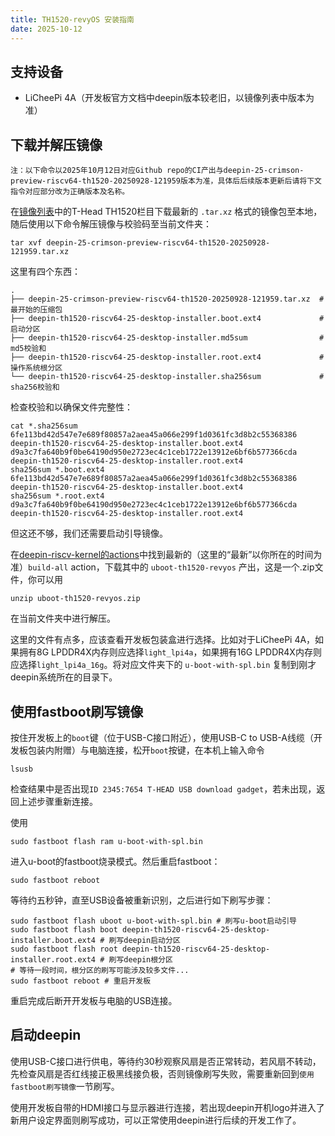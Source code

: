 ```yaml
---
title: TH1520-revyOS 安装指南
date: 2025-10-12
---
```


## 支持设备

- LiCheePi 4A（开发板官方文档中deepin版本较老旧，以镜像列表中版本为准）

## 下载并解压镜像

```
注：以下命令以2025年10月12日对应Github repo的CI产出与deepin-25-crimson-preview-riscv64-th1520-20250928-121959版本为准，具体后后续版本更新后请将下文指令对应部分改为正确版本及名称。
```

在[镜像列表](https://deepin-community.github.io/sig-deepin-ports/images/riscv64)中的T-Head TH1520栏目下载最新的 `.tar.xz` 格式的镜像包至本地，随后使用以下命令解压镜像与校验码至当前文件夹：

```shell
tar xvf deepin-25-crimson-preview-riscv64-th1520-20250928-121959.tar.xz
```

这里有四个东西：
```
.
├── deepin-25-crimson-preview-riscv64-th1520-20250928-121959.tar.xz  # 最开始的压缩包
├── deepin-th1520-riscv64-25-desktop-installer.boot.ext4             # 启动分区
├── deepin-th1520-riscv64-25-desktop-installer.md5sum                # md5校验和
├── deepin-th1520-riscv64-25-desktop-installer.root.ext4             # 操作系统根分区
└── deepin-th1520-riscv64-25-desktop-installer.sha256sum             # sha256校验和
```

检查校验和以确保文件完整性：
```shell
cat *.sha256sum 
6fe113bd42d547e7e689f80857a2aea45a066e299f1d0361fc3d8b2c55368386  deepin-th1520-riscv64-25-desktop-installer.boot.ext4
d9a3c7fa640b9f0be64190d950e2723ec4c1ceb1722e13912e6bf6b577366cda  deepin-th1520-riscv64-25-desktop-installer.root.ext4
sha256sum *.boot.ext4 
6fe113bd42d547e7e689f80857a2aea45a066e299f1d0361fc3d8b2c55368386  deepin-th1520-riscv64-25-desktop-installer.boot.ext4
sha256sum *.root.ext4
d9a3c7fa640b9f0be64190d950e2723ec4c1ceb1722e13912e6bf6b577366cda  deepin-th1520-riscv64-25-desktop-installer.root.ext4
```

但这还不够，我们还需要启动引导镜像。  

在[deepin-riscv-kernel的actions](https://github.com/deepin-community/deepin-riscv-kernel/actions)中找到最新的（这里的“最新”以你所在的时间为准）`build-all` action，下载其中的 `uboot-th1520-revyos` 产出，这是一个.zip文件，你可以用

```shell
unzip uboot-th1520-revyos.zip
```

在当前文件夹中进行解压。  

这里的文件有点多，应该查看开发板包装盒进行选择。比如对于LiCheePi 4A，如果拥有8G LPDDR4X内存则应选择`light_lpi4a`，如果拥有16G LPDDR4X内存则应选择`light_lpi4a_16g`。将对应文件夹下的 `u-boot-with-spl.bin` 复制到刚才deepin系统所在的目录下。  

## 使用fastboot刷写镜像


按住开发板上的`boot`键（位于USB-C接口附近），使用USB-C to USB-A线缆（开发板包装内附赠）与电脑连接，松开`boot`按键，在本机上输入命令  
```shell
lsusb
```
检查结果中是否出现`ID 2345:7654 T-HEAD USB download gadget`，若未出现，返回上述步骤重新连接。  


使用  
```shell
sudo fastboot flash ram u-boot-with-spl.bin
```

进入u-boot的fastboot烧录模式。然后重启fastboot：
```shell
sudo fastboot reboot
```

等待约五秒钟，直至USB设备被重新识别，之后进行如下刷写步骤：
```shell
sudo fastboot flash uboot u-boot-with-spl.bin # 刷写u-boot启动引导
sudo fastboot flash boot deepin-th1520-riscv64-25-desktop-installer.boot.ext4 # 刷写deepin启动分区
sudo fastboot flash root deepin-th1520-riscv64-25-desktop-installer.root.ext4 # 刷写deepin根分区
# 等待一段时间，根分区的刷写可能涉及较多文件...
sudo fastboot reboot # 重启开发板
```

重启完成后断开开发板与电脑的USB连接。

## 启动deepin

使用USB-C接口进行供电，等待约30秒观察风扇是否正常转动，若风扇不转动，先检查风扇是否红线接正极黑线接负极，否则镜像刷写失败，需要重新回到`使用fastboot刷写镜像`一节刷写。  

使用开发板自带的HDMI接口与显示器进行连接，若出现deepin开机logo并进入了新用户设定界面则刷写成功，可以正常使用deepin进行后续的开发工作了。  
